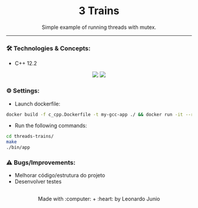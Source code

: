 <h1 align="center">3 Trains</h1>

<p align="center">Simple example of running threads with mutex.</p>

<hr> 

### :hammer_and_wrench: Technologies & Concepts:

* C++ 12.2

<div align="center" style="display: inline_block">
	<img src="https://img.shields.io/static/v1?label=Cpp&message=v12.2&color=F34B7D&style=flat"/>
	<img src="https://img.shields.io/static/v1?label=license&message=MIT&color=green&style=flat"/>
</div>

### :gear: Settings:

* Launch dockerfile:
```bash
docker build -f c_cpp.Dockerfile -t my-gcc-app ./ && docker run -it --rm -v ./:/App my-gcc-app
```

* Run the following commands:
```bash
cd threads-trains/
make
./bin/app 
```

### :warning: Bugs/Improvements:

* Melhorar código/estrutura do projeto
* Desenvolver testes

##

<div align="center">
	<p>Made with :computer: + :heart: by Leonardo Junio</p>
</div>
